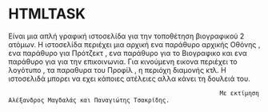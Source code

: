 # HTMLTASK
Είναι μια απλή γραφική ιστοσελίδα για την τοποθέτηση βιογραφικού 2 ατόμων.
Η ιστοσελίδα περιέχει μια αρχική ενα παράθυρο αρχικής Οθόνης , ενα παράθυρο για Πρότζεκτ , ενα παράθυρο για το Βιογραφικο
και ενα παράθυρο για για την επικοινωνια.
Για κινούμενη εικονα περιέχει το λογότυπο , τα παραθυρα του Προφίλ , η περιόχη διαμονής κτλ.
Η ιστοσελιδά μπορει να εχει κάποιες ατέλειες αλλα κάνει τη δουλειά του.
                                                                     
                                                                     
                                                                     
                                                                     
                                                                     
                                                                     
                                                                     
                                                                     
                                                               Με εκτίμηση Αλέξανδρος Μαγδαλάς και Παναγιώτης Τσακρίδης.
